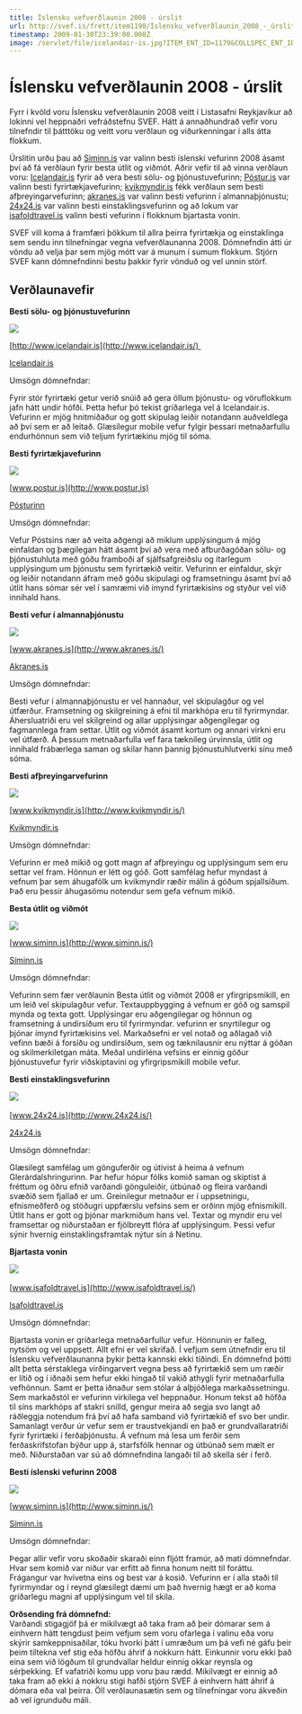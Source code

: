 ```yaml
---
title: Íslensku vefverðlaunin 2008 - úrslit
url: http://svef.is/frett/item1190/Íslensku_vefverðlaunin_2008_-_úrslit
timestamp: 2009-01-30T23:39:00.000Z
image: /servlet/file/icelandair-is.jpg?ITEM_ENT_ID=1179&COLLSPEC_ENT_ID=2&FILE_SERVICE_CONF_ID=1
---
```


# Íslensku vefverðlaunin 2008 - úrslit

Fyrr í kvöld voru Íslensku vefverðlaunin 2008 veitt í Listasafni Reykjavíkur að lokinni vel heppnaðri vefráðstefnu SVEF. Hátt á annaðhundrað vefir voru tilnefndir til þátttöku og veitt voru verðlaun og viðurkenningar í alls átta flokkum.

Úrslitin urðu þau að [Siminn.is](http://www.siminn.is/ "Vefsíða Símans") var valinn besti íslenski vefurinn 2008 ásamt því að fá verðlaun fyrir besta útlit og viðmót. Aðrir vefir til að vinna verðlaun voru: [Icelandair.is](http://www.icelandair.is/ "Vefur Icelandair") fyrir að vera besti sölu- og þjónustuvefurinn; [Póstur.is](http://www.postur.is/) var valinn besti fyrirtækjavefurinn; [kvikmyndir.is](http://www.kvikmyndir.is/) fékk verðlaun sem besti afþreyingarvefurinn; [akranes.is](http://www.akranes.is/) var valinn besti vefurinn í almannaþjónustu; [24x24.is](http://www.24x24.is/) var valinn besti einstaklingsvefurinn og að lokum var [isafoldtravel.is](http://www.isafoldtravel.is/) valinn besti vefurinn í flokknum bjartasta vonin.

SVEF vill koma á framfæri þökkum til allra þeirra fyrirtækja og einstaklinga sem sendu inn tilnefningar vegna vefverðlaunanna 2008\. Dómnefndin átti úr vöndu að velja þar sem mjög mótt var á munum í sumum flokkum. Stjórn SVEF kann dómnefndinni bestu þakkir fyrir vönduð og vel unnin störf.

## Verðlaunavefir









**Besti sölu- og þjónustuvefurinn** 

![](/servlet/file/icelandair-is.jpg?ITEM_ENT_ID=1179&COLLSPEC_ENT_ID=2&FILE_SERVICE_CONF_ID=1)

[http://www.icelandair.is](http://www.icelandair.is/) 





[Icelandair.is](http://www.icelandair.is)

Umsögn dómnefndar:

Fyrir stór fyrirtæki getur verið snúið að gera öllum þjónustu- og vöruflokkum jafn hátt undir höfði. Þetta hefur þó tekist gríðarlega vel á Icelandair.is. Vefurinn er mjög hnitmiðaður og gott skipulag leiðir notandann auðveldlega að því sem er að leitað. Glæsilegur mobile vefur fylgir þessari metnaðarfullu endurhönnun sem við teljum fyrirtækinu mjög til sóma.









**Besti fyrirtækjavefurinn**

![](/servlet/file/postur-is.jpg?ITEM_ENT_ID=1170&COLLSPEC_ENT_ID=2&FILE_SERVICE_CONF_ID=1)

[www.postur.is](http://www.postur.is)



[Pósturinn](http://www.postur.is/)

Umsögn dómnefndar:

Vefur Póstsins nær að veita aðgengi að miklum upplýsingum á mjög einfaldan og þægilegan hátt ásamt því að vera með afburðagóðan sölu- og þjónustuhluta með góðu framboði af sjálfsafgreiðslu og ítarlegum upplýsingum um þjónustu sem fyrirtækið veitir. Vefurinn er einfaldur, skýr og leiðir notandann áfram með góðu skipulagi og framsetningu ásamt því að útlit hans sómar sér vel í samræmi við ímynd fyrirtækisins og styður vel við innihald hans.









**Besti vefur í almannaþjónustu**

![](/servlet/file/akranes-is.jpg?ITEM_ENT_ID=1188&COLLSPEC_ENT_ID=2&FILE_SERVICE_CONF_ID=1)

[www.akranes.is](http://www.akranes.is/)



[Akranes.is](http://www.akranes.is/)

Umsögn dómnefndar:

Besti vefur í almannaþjónustu er vel hannaður, vel skipulagður og vel útfærður. Framsetning og skilgreining á efni til markhópa eru til fyrirmyndar. Áhersluatriði eru vel skilgreind og allar upplýsingar aðgengilegar og fagmannlega fram settar. Útlit og viðmót ásamt kortum og annari virkni eru vel útfærð. Á þessum metnaðarfulla vef fara tæknileg úrvinnsla, útlit og innihald frábærlega saman og skilar hann þannig þjónustuhlutverki sínu með sóma.









**Besti afþreyingarvefurinn**

![](/servlet/file/kvikmyndir-is.jpg?ITEM_ENT_ID=312&COLLSPEC_ENT_ID=2&FILE_SERVICE_CONF_ID=1)

[www.kvikmyndir.is](http://www.kvikmyndir.is/)



[Kvikmyndir.is](http://www.kvikmyndir.is)

Umsögn dómnefndar:

Vefurinn er með mikið og gott magn af afþreyingu og upplýsingum sem eru settar vel fram. Hönnun er létt og góð. Gott samfélag hefur myndast á vefnum þar sem áhugafólk um kvikmyndir ræðir málin á góðum spjallsíðum. Það eru þessir áhugasömu notendur sem gefa vefnum mikið.









**Besta útlit og viðmót**

![](/servlet/file/siminn-is.jpg?ITEM_ENT_ID=1169&COLLSPEC_ENT_ID=2&FILE_SERVICE_CONF_ID=1)

[www.siminn.is](http://www.siminn.is/)





[Síminn.is](http://www.siminn.is)

Umsögn dómnefndar:

Vefurinn sem fær verðlaunin Besta útlit og viðmót 2008 er yfirgripsmikill, en um leið vel skipulagður vefur. Textauppbygging á vefnum er góð og samspil mynda og texta gott. Upplýsingar eru aðgengilegar og hönnun og framsetning á undirsíðum eru til fyrirmyndar. vefurinn er snyrtilegur og þjónar ímynd fyrirtækisins vel. Markaðsefni er vel notað og aðlagað við vefinn bæði á forsíðu og undirsíðum, sem og tæknilausnir eru nýttar á góðan og skilmerkiletgan máta. Meðal undirléna vefsins er einnig góður þjónustuvefur fyrir viðskiptavini og yfirgripsmikill mobile vefur.









**Besti einstaklingsvefurinn**

![](/servlet/file/24x24-is.jpg?ITEM_ENT_ID=1189&COLLSPEC_ENT_ID=2&FILE_SERVICE_CONF_ID=1) 

[www.24x24.is](http://www.24x24.is/)



[](http://www.hjarta.net/)

[24x24.is](http://www.24x24.is)

Umsögn dómnefndar:

Glæsilegt samfélag um gönguferðir og útivist á heima á vefnum Glerárdalshringurinn. Þar hefur hópur fólks komið saman og skiptist á fréttum og öðru efnið varðandi gönguleiðir, útbúnað og fleira varðandi svæðið sem fjallað er um. Greinilegur metnaður er í uppsetningu, efnismeðferð og stöðugri uppfærslu vefsins sem er orðinn mjög efnismikill. Útlit hans er gott og þjónar markmiðum hans vel. Textar og myndir eru vel framsettar og niðurstaðan er fjölbreytt flóra af upplýsingum. Þessi vefur sýnir hvernig einstaklingsframtak nýtur sín á Netinu.









**Bjartasta vonin**

![](/servlet/file/isafoldtravel-is.jpg?ITEM_ENT_ID=1176&COLLSPEC_ENT_ID=2&FILE_SERVICE_CONF_ID=1) 

[www.isafoldtravel.is](http://www.isafoldtravel.is/)





[Isafoldtravel.is](http://www.isafoldtravel.is)

Umsögn dómnefndar:

Bjartasta vonin er gríðarlega metnaðarfullur vefur. Hönnunin er falleg, nytsöm og vel uppsett. Allt efni er vel skrifað. Í vefjum sem útnefndir eru til Íslensku vefverðlaunanna þykir þetta kannski ekki tíðindi. En dómnefnd þótti allt þetta sérstaklega virðingarvert vegna þess að fyrirtækið sem um ræðir er lítið og í iðnaði sem hefur ekki hingað til vakið athygli fyrir metnaðarfulla vefhönnun. Samt er þetta iðnaður sem stólar á alþjóðlega markaðssetningu. Sem markaðstól er vefurinn virkilega vel heppnaður. Honum tekst að höfða til síns markhóps af stakri snilld, gengur meira að segja svo langt að ráðleggja notendum frá því að hafa samband við fyrirtækið ef svo ber undir. Samanlagt verður úr vefur sem er traustvekjandi en það er grundvallaratriði fyrir fyrirtæki í ferðaþjónustu. Á vefnum má lesa um ferðir sem ferðaskrifstofan býður upp á, starfsfólk hennar og útbúnað sem mælt er með. Niðurstaðan var sú að dómnefndina langaði til að skella sér í ferð.









**Besti íslenski vefurinn 2008**

![](/servlet/file/siminn-is.jpg?ITEM_ENT_ID=1169&COLLSPEC_ENT_ID=2&FILE_SERVICE_CONF_ID=1)

[www.siminn.is](http://www.siminn.is/)





[Síminn.is](http://www.siminn.is)

Umsögn dómnefndar:

Þegar allir vefir voru skoðaðir skaraði einn fljótt framúr, að mati dómnefndar. Hvar sem komið var niður var erfitt að finna honum neitt til foráttu. Frágangur var hvívetna eins og best var á kosið. Vefurinn er í alla staði til fyrirmyndar og í reynd glæsilegt dæmi um það hvernig hægt er að koma gríðarlegu magni af upplýsingum vel til skila. 









**Orðsending frá dómnefnd:**  
Varðandi stigagjöf þá er mikilvægt að taka fram að þeir dómarar sem á einhvern hátt tengdust þeim vefjum sem voru ofarlega í valinu eða voru skýrir samkeppnisaðilar, tóku hvorki þátt í umræðum um þá vefi né gáfu þeir þeim tiltekna vef stig eða höfðu áhrif á nokkurn hátt. Einkunnir voru ekki það eina sem við lögðum til grundvallar heldur einnig okkar reynsla og sérþekking. Ef vafatriði komu upp voru þau rædd. Mikilvægt er einnig að taka fram að ekki á nokkru stigi hafði stjórn SVEF á einhvern hátt áhrif á dómara eða val þeirra. Öll verðlaunasætin sem og tilnefningar voru ákveðin að vel ígrunduðu máli.
